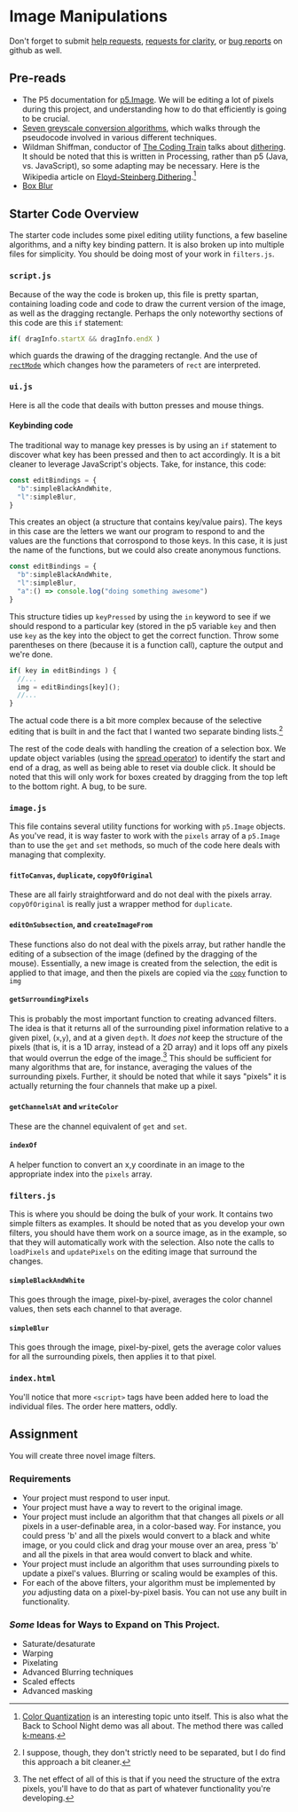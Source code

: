 # Image Manipulations

Don't forget to submit [help requests](https://github.com/CS-at-GA/APCSP-02-ImageManipulations/issues/new?assignees=gajoswald&labels=help+wanted&template=help-request.md&title=Help+Request), [requests for clarity](https://github.com/CS-at-GA/APCSP-02-ImageManipulations/issues/new?assignees=gajoswald&labels=documentation&template=request-for-clarity.md&title=Request+for+Clarity), or [bug reports](https://github.com/CS-at-GA/APCSP-02-ImageManipulations/issues/new?assignees=gajoswald&labels=bug&template=bug_report.md&title=) on github as well.

## Pre-reads
* The P5 documentation for [p5.Image](https://p5js.org/reference/#/p5.Image). We will be editing a lot of pixels during this project, and understanding how to do that efficiently is going to be crucial. 
* [Seven greyscale conversion algorithms](https://tannerhelland.com/2011/10/01/grayscale-image-algorithm-vb6.html), which walks through the pseudocode involved in various different techniques. 
* Wildman Shiffman, conductor of [The Coding Train](https://thecodingtrain.com/) talks about [dithering](https://www.youtube.com/watch?v=0L2n8Tg2FwI). It should be noted that this is written in Processing, rather than p5 (Java, vs. JavaScript), so some adapting may be necessary. Here is the Wikipedia article on [Floyd-Steinberg Dithering](https://en.wikipedia.org/wiki/Floyd%E2%80%93Steinberg_dithering).[^1]
* [Box Blur](https://en.wikipedia.org/wiki/Box_blur)

## Starter Code Overview

The starter code includes some pixel editing utility functions, a few baseline algorithms, and a nifty key binding pattern. It is also broken up into multiple files for simplicity. You should be doing most of your work in `filters.js`. 

### `script.js`

Because of the way the code is broken up, this file is pretty spartan, containing loading code and code to draw the current version of the image, as well as the dragging rectangle. Perhaps the only noteworthy sections of this code are this `if` statement: 
```javascript
if( dragInfo.startX && dragInfo.endX ) 
```
which guards the drawing of the dragging rectangle. And the use of [`rectMode`](https://p5js.org/reference/#/p5/rectMode) which changes how the parameters of `rect` are interpreted. 

### `ui.js`

Here is all the code that deails with button presses and mouse things. 

#### Keybinding code

The traditional way to manage key presses is by using an `if` statement to discover what key has been pressed and then to act accordingly. It is a bit cleaner to leverage JavaScript's objects. Take, for instance, this code:

```javascript
const editBindings = {
  "b":simpleBlackAndWhite,
  "l":simpleBlur,
}
```

This creates an object (a structure that contains key/value pairs). The keys in this case are the letters we want our program to respond to and the values are the functions that corrospond to those keys. In this case, it is just the name of the functions, but we could also create anonymous functions. 

```javascript
const editBindings = {
  "b":simpleBlackAndWhite,
  "l":simpleBlur,
  "a":() => console.log("doing something awesome")
}
```

This structure tidies up `keyPressed` by using the `in` keyword to see if we should respond to a particular key (stored in the p5 variable `key` and then use `key` as the key into the object to get the correct function. Throw some parentheses on there (because it is a function call), capture the output and we're done.  

```javascript
if( key in editBindings ) {
  //...
  img = editBindings[key]();   
  //...
}
```

The actual code there is a bit more complex because of the selective editing that is built in and the fact that I wanted two separate binding lists.[^2]

The rest of the code deals with handling the creation of a selection box. We update object variables (using the [spread operator](https://developer.mozilla.org/en-US/docs/Web/JavaScript/Reference/Operators/Spread_syntax)) to identify the start and end of a drag, as well as being able to reset via double click. It should be noted that this will only work for boxes created by dragging from the top left to the bottom right. A bug, to be sure. 

### `image.js`

This file contains several utility functions for working with `p5.Image` objects. As you've read, it is way faster to work with the `pixels` array of a `p5.Image` than to use the `get` and `set` methods, so much of the code here deals with managing that complexity. 

#### `fitToCanvas`, `duplicate`, `copyOfOriginal`

These are all fairly straightforward and do not deal with the pixels array. `copyOfOriginal` is really just a wrapper method for `duplicate`. 

#### `editOnSubsection`, and `createImageFrom` 

These functions also do not deal with the pixels array, but rather handle the editing of a subsection of the image (defined by the dragging of the mouse). Essentially, a new image is created from the selection, the edit is applied to that image, and then the pixels are copied via the [`copy`](https://p5js.org/reference/#/p5.Image/copy) function to `img`


#### `getSurroundingPixels`

This is probably the most important function to creating advanced filters. The idea is that it returns all of the surrounding pixel information relative to a given pixel, (`x`,`y`), and at a given `depth`. It _does not_ keep the structure of the pixels (that is, it is a 1D array, instead of a 2D array) and it lops off any pixels that would overrun the edge of the image.[^3] This should be sufficient for many algorithms that are, for instance, averaging the values of the surrounding pixels. Further, it should be noted that while it says "pixels" it is actually returning the four channels that make up a pixel. 

#### `getChannelsAt` and `writeColor`

These are the channel equivalent of `get` and `set`. 

#### `indexOf`

A helper function to convert an x,y coordinate in an image to the appropriate index into the `pixels` array. 

### `filters.js`

This is where you should be doing the bulk of your work. It contains two simple filters as examples. It should be noted that as you develop your own filters, you should have them work on a source image, as in the example, so that they will automatically work with the selection. Also note the calls to `loadPixels` and `updatePixels` on the editing image that surround the changes. 

#### `simpleBlackAndWhite`

This goes through the image, pixel-by-pixel, averages the color channel values, then sets each channel to that average. 

#### `simpleBlur`

This goes through the image, pixel-by-pixel, gets the average color values for all the surrounding pixels, then applies it to that pixel.

### `index.html`

You'll notice that more `<script>` tags have been added here to load the individual files. The order here matters, oddly. 

## Assignment

You will create three novel image filters. 

### Requirements
* Your project must respond to user input.
* Your project must have a way to revert to the original image. 
* Your project must include an algorithm that that changes all pixels _or_ all pixels in a user-definable area, in a color-based way. For instance, you could press 'b' and all the pixels would convert to a black and white image, or you could click and drag your mouse over an area, press 'b' and all the pixels in that area would convert to black and white. 
* Your project must include an algorithm that uses surrounding pixels to update a pixel's values. Blurring or scaling would be examples of this. 
* For each of the above filters, your algorithm must be implemented by *you* adjusting data on a pixel-by-pixel basis. You can not use any built in functionality. 

### _Some_ Ideas for Ways to Expand on This Project. 
* Saturate/desaturate
* Warping
* Pixelating 
* Advanced Blurring techniques
* Scaled effects
* Advanced masking

[^1]: [Color Quantization](https://en.wikipedia.org/wiki/Color_quantization) is an interesting topic unto itself. This is also what the Back to School Night demo was all about. The method there was called [k-means](https://www.nvidia.com/en-us/glossary/data-science/k-means/).
[^2]: I suppose, though, they don't strictly need to be separated, but I do find this approach a bit cleaner. 
[^3]: The net effect of all of this is that if you need the structure of the extra pixels, you'll have to do that as part of whatever functionality you're developing. 

